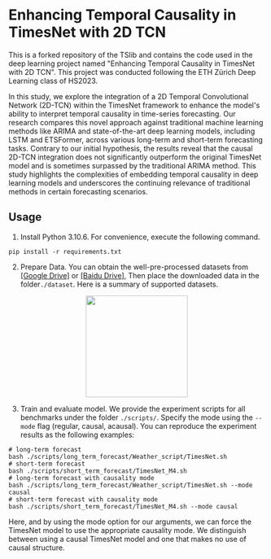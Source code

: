 # Enhancing Temporal Causality in TimesNet with 2D TCN

This is a forked repository of the TSlib and contains the code used in the deep learning project named "Enhancing Temporal Causality in TimesNet with 2D TCN". This project was conducted following the ETH Zürich Deep Learning class of HS2023.

In this study, we explore the integration of a 2D Temporal Convolutional Network (2D-TCN) within the TimesNet framework to enhance the model's ability to interpret temporal causality in time-series forecasting. Our research compares this novel approach against traditional machine learning methods like ARIMA and state-of-the-art deep learning models, including LSTM and ETSFormer, across various long-term and short-term forecasting tasks. Contrary to our initial hypothesis, the results reveal that the causal 2D-TCN integration does not significantly outperform the original TimesNet model and is sometimes surpassed by the traditional ARIMA method. This study highlights the complexities of embedding temporal causality in deep learning models and underscores the continuing relevance of traditional methods in certain forecasting scenarios.

## Usage

1. Install Python 3.10.6. For convenience, execute the following command.

```
pip install -r requirements.txt
```

2. Prepare Data. You can obtain the well-pre-processed datasets from [[Google Drive]](https://drive.google.com/drive/folders/13Cg1KYOlzM5C7K8gK8NfC-F3EYxkM3D2?usp=sharing) or [[Baidu Drive]](https://pan.baidu.com/s/1r3KhGd0Q9PJIUZdfEYoymg?pwd=i9iy), Then place the downloaded data in the folder`./dataset`. Here is a summary of supported datasets.

<p align="center">
<img src=".\pic\dataset.png" height = "200" alt="" align=center />
</p>

3. Train and evaluate model. We provide the experiment scripts for all benchmarks under the folder `./scripts/`. Specify the mode using the `--mode` flag (regular, causal, acausal). You can reproduce the experiment results as the following examples:

```
# long-term forecast
bash ./scripts/long_term_forecast/Weather_script/TimesNet.sh
# short-term forecast
bash ./scripts/short_term_forecast/TimesNet_M4.sh
# long-term forecast with causality mode
bash ./scripts/long_term_forecast/Weather_script/TimesNet.sh --mode causal
# short-term forecast with causality mode
bash ./scripts/short_term_forecast/TimesNet_M4.sh --mode causal
```

Here, and by using the mode option for our arguments, we can force the TimesNet model to use the appropriate causality mode. We distinguish between using a causal TimesNet model and one that makes no use of causal structure.


